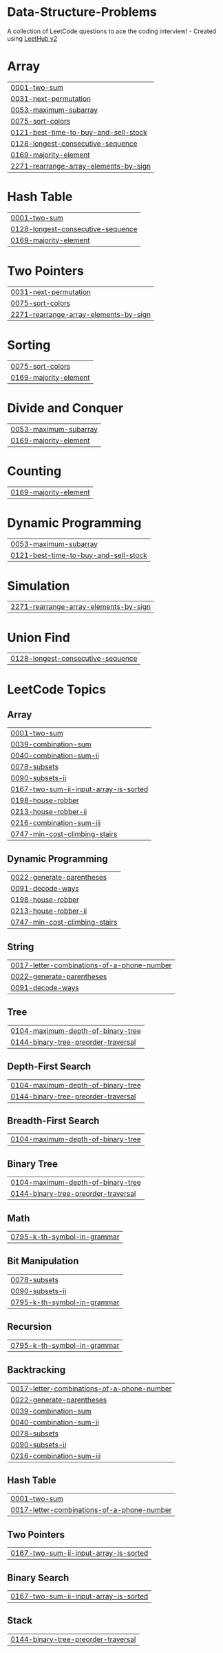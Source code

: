 # Data-Structure-Problems
A collection of LeetCode questions to ace the coding interview! - Created using [LeetHub v2](https://github.com/arunbhardwaj/LeetHub-2.0)


# Array
|  |
| ------- |
| [0001-two-sum](https://github.com/vikrantthakur003/Data-Structure-Problems/tree/master/0001-two-sum) |
| [0031-next-permutation](https://github.com/vikrantthakur003/Data-Structure-Problems/tree/master/0031-next-permutation) |
| [0053-maximum-subarray](https://github.com/vikrantthakur003/Data-Structure-Problems/tree/master/0053-maximum-subarray) |
| [0075-sort-colors](https://github.com/vikrantthakur003/Data-Structure-Problems/tree/master/0075-sort-colors) |
| [0121-best-time-to-buy-and-sell-stock](https://github.com/vikrantthakur003/Data-Structure-Problems/tree/master/0121-best-time-to-buy-and-sell-stock) |
| [0128-longest-consecutive-sequence](https://github.com/vikrantthakur003/Data-Structure-Problems/tree/master/0128-longest-consecutive-sequence) |
| [0169-majority-element](https://github.com/vikrantthakur003/Data-Structure-Problems/tree/master/0169-majority-element) |
| [2271-rearrange-array-elements-by-sign](https://github.com/vikrantthakur003/Data-Structure-Problems/tree/master/2271-rearrange-array-elements-by-sign) |
# Hash Table
|  |
| ------- |
| [0001-two-sum](https://github.com/vikrantthakur003/Data-Structure-Problems/tree/master/0001-two-sum) |
| [0128-longest-consecutive-sequence](https://github.com/vikrantthakur003/Data-Structure-Problems/tree/master/0128-longest-consecutive-sequence) |
| [0169-majority-element](https://github.com/vikrantthakur003/Data-Structure-Problems/tree/master/0169-majority-element) |
# Two Pointers
|  |
| ------- |
| [0031-next-permutation](https://github.com/vikrantthakur003/Data-Structure-Problems/tree/master/0031-next-permutation) |
| [0075-sort-colors](https://github.com/vikrantthakur003/Data-Structure-Problems/tree/master/0075-sort-colors) |
| [2271-rearrange-array-elements-by-sign](https://github.com/vikrantthakur003/Data-Structure-Problems/tree/master/2271-rearrange-array-elements-by-sign) |
# Sorting
|  |
| ------- |
| [0075-sort-colors](https://github.com/vikrantthakur003/Data-Structure-Problems/tree/master/0075-sort-colors) |
| [0169-majority-element](https://github.com/vikrantthakur003/Data-Structure-Problems/tree/master/0169-majority-element) |
# Divide and Conquer
|  |
| ------- |
| [0053-maximum-subarray](https://github.com/vikrantthakur003/Data-Structure-Problems/tree/master/0053-maximum-subarray) |
| [0169-majority-element](https://github.com/vikrantthakur003/Data-Structure-Problems/tree/master/0169-majority-element) |
# Counting
|  |
| ------- |
| [0169-majority-element](https://github.com/vikrantthakur003/Data-Structure-Problems/tree/master/0169-majority-element) |
# Dynamic Programming
|  |
| ------- |
| [0053-maximum-subarray](https://github.com/vikrantthakur003/Data-Structure-Problems/tree/master/0053-maximum-subarray) |
| [0121-best-time-to-buy-and-sell-stock](https://github.com/vikrantthakur003/Data-Structure-Problems/tree/master/0121-best-time-to-buy-and-sell-stock) |
# Simulation
|  |
| ------- |
| [2271-rearrange-array-elements-by-sign](https://github.com/vikrantthakur003/Data-Structure-Problems/tree/master/2271-rearrange-array-elements-by-sign) |
# Union Find
|  |
| ------- |
| [0128-longest-consecutive-sequence](https://github.com/vikrantthakur003/Data-Structure-Problems/tree/master/0128-longest-consecutive-sequence) |
<!---LeetCode Topics Start-->
# LeetCode Topics
## Array
|  |
| ------- |
| [0001-two-sum](https://github.com/vikrantthakur003/Data-Structure-Problems/tree/master/0001-two-sum) |
| [0039-combination-sum](https://github.com/vikrantthakur003/Data-Structure-Problems/tree/master/0039-combination-sum) |
| [0040-combination-sum-ii](https://github.com/vikrantthakur003/Data-Structure-Problems/tree/master/0040-combination-sum-ii) |
| [0078-subsets](https://github.com/vikrantthakur003/Data-Structure-Problems/tree/master/0078-subsets) |
| [0090-subsets-ii](https://github.com/vikrantthakur003/Data-Structure-Problems/tree/master/0090-subsets-ii) |
| [0167-two-sum-ii-input-array-is-sorted](https://github.com/vikrantthakur003/Data-Structure-Problems/tree/master/0167-two-sum-ii-input-array-is-sorted) |
| [0198-house-robber](https://github.com/vikrantthakur003/Data-Structure-Problems/tree/master/0198-house-robber) |
| [0213-house-robber-ii](https://github.com/vikrantthakur003/Data-Structure-Problems/tree/master/0213-house-robber-ii) |
| [0216-combination-sum-iii](https://github.com/vikrantthakur003/Data-Structure-Problems/tree/master/0216-combination-sum-iii) |
| [0747-min-cost-climbing-stairs](https://github.com/vikrantthakur003/Data-Structure-Problems/tree/master/0747-min-cost-climbing-stairs) |
## Dynamic Programming
|  |
| ------- |
| [0022-generate-parentheses](https://github.com/vikrantthakur003/Data-Structure-Problems/tree/master/0022-generate-parentheses) |
| [0091-decode-ways](https://github.com/vikrantthakur003/Data-Structure-Problems/tree/master/0091-decode-ways) |
| [0198-house-robber](https://github.com/vikrantthakur003/Data-Structure-Problems/tree/master/0198-house-robber) |
| [0213-house-robber-ii](https://github.com/vikrantthakur003/Data-Structure-Problems/tree/master/0213-house-robber-ii) |
| [0747-min-cost-climbing-stairs](https://github.com/vikrantthakur003/Data-Structure-Problems/tree/master/0747-min-cost-climbing-stairs) |
## String
|  |
| ------- |
| [0017-letter-combinations-of-a-phone-number](https://github.com/vikrantthakur003/Data-Structure-Problems/tree/master/0017-letter-combinations-of-a-phone-number) |
| [0022-generate-parentheses](https://github.com/vikrantthakur003/Data-Structure-Problems/tree/master/0022-generate-parentheses) |
| [0091-decode-ways](https://github.com/vikrantthakur003/Data-Structure-Problems/tree/master/0091-decode-ways) |
## Tree
|  |
| ------- |
| [0104-maximum-depth-of-binary-tree](https://github.com/vikrantthakur003/Data-Structure-Problems/tree/master/0104-maximum-depth-of-binary-tree) |
| [0144-binary-tree-preorder-traversal](https://github.com/vikrantthakur003/Data-Structure-Problems/tree/master/0144-binary-tree-preorder-traversal) |
## Depth-First Search
|  |
| ------- |
| [0104-maximum-depth-of-binary-tree](https://github.com/vikrantthakur003/Data-Structure-Problems/tree/master/0104-maximum-depth-of-binary-tree) |
| [0144-binary-tree-preorder-traversal](https://github.com/vikrantthakur003/Data-Structure-Problems/tree/master/0144-binary-tree-preorder-traversal) |
## Breadth-First Search
|  |
| ------- |
| [0104-maximum-depth-of-binary-tree](https://github.com/vikrantthakur003/Data-Structure-Problems/tree/master/0104-maximum-depth-of-binary-tree) |
## Binary Tree
|  |
| ------- |
| [0104-maximum-depth-of-binary-tree](https://github.com/vikrantthakur003/Data-Structure-Problems/tree/master/0104-maximum-depth-of-binary-tree) |
| [0144-binary-tree-preorder-traversal](https://github.com/vikrantthakur003/Data-Structure-Problems/tree/master/0144-binary-tree-preorder-traversal) |
## Math
|  |
| ------- |
| [0795-k-th-symbol-in-grammar](https://github.com/vikrantthakur003/Data-Structure-Problems/tree/master/0795-k-th-symbol-in-grammar) |
## Bit Manipulation
|  |
| ------- |
| [0078-subsets](https://github.com/vikrantthakur003/Data-Structure-Problems/tree/master/0078-subsets) |
| [0090-subsets-ii](https://github.com/vikrantthakur003/Data-Structure-Problems/tree/master/0090-subsets-ii) |
| [0795-k-th-symbol-in-grammar](https://github.com/vikrantthakur003/Data-Structure-Problems/tree/master/0795-k-th-symbol-in-grammar) |
## Recursion
|  |
| ------- |
| [0795-k-th-symbol-in-grammar](https://github.com/vikrantthakur003/Data-Structure-Problems/tree/master/0795-k-th-symbol-in-grammar) |
## Backtracking
|  |
| ------- |
| [0017-letter-combinations-of-a-phone-number](https://github.com/vikrantthakur003/Data-Structure-Problems/tree/master/0017-letter-combinations-of-a-phone-number) |
| [0022-generate-parentheses](https://github.com/vikrantthakur003/Data-Structure-Problems/tree/master/0022-generate-parentheses) |
| [0039-combination-sum](https://github.com/vikrantthakur003/Data-Structure-Problems/tree/master/0039-combination-sum) |
| [0040-combination-sum-ii](https://github.com/vikrantthakur003/Data-Structure-Problems/tree/master/0040-combination-sum-ii) |
| [0078-subsets](https://github.com/vikrantthakur003/Data-Structure-Problems/tree/master/0078-subsets) |
| [0090-subsets-ii](https://github.com/vikrantthakur003/Data-Structure-Problems/tree/master/0090-subsets-ii) |
| [0216-combination-sum-iii](https://github.com/vikrantthakur003/Data-Structure-Problems/tree/master/0216-combination-sum-iii) |
## Hash Table
|  |
| ------- |
| [0001-two-sum](https://github.com/vikrantthakur003/Data-Structure-Problems/tree/master/0001-two-sum) |
| [0017-letter-combinations-of-a-phone-number](https://github.com/vikrantthakur003/Data-Structure-Problems/tree/master/0017-letter-combinations-of-a-phone-number) |
## Two Pointers
|  |
| ------- |
| [0167-two-sum-ii-input-array-is-sorted](https://github.com/vikrantthakur003/Data-Structure-Problems/tree/master/0167-two-sum-ii-input-array-is-sorted) |
## Binary Search
|  |
| ------- |
| [0167-two-sum-ii-input-array-is-sorted](https://github.com/vikrantthakur003/Data-Structure-Problems/tree/master/0167-two-sum-ii-input-array-is-sorted) |
## Stack
|  |
| ------- |
| [0144-binary-tree-preorder-traversal](https://github.com/vikrantthakur003/Data-Structure-Problems/tree/master/0144-binary-tree-preorder-traversal) |
<!---LeetCode Topics End-->
